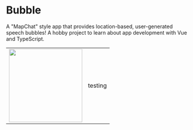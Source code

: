 # Bubble
A "MapChat" style app that provides location-based, user-generated speech bubbles! A hobby project to learn about app development with Vue and TypeScript.

<table>
  <tr>
    <td>
      <img src="https://github.com/dbrun3/Bubble/assets/142943600/ec153a17-e383-4366-9c58-b75873dfb26f" width="200">    
    </td>
    <td>
      <p>testing</p>      
    </td>
  </tr>
</table>

